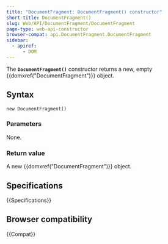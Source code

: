 ```yaml
---
title: "DocumentFragment: DocumentFragment() constructor"
short-title: DocumentFragment()
slug: Web/API/DocumentFragment/DocumentFragment
page-type: web-api-constructor
browser-compat: api.DocumentFragment.DocumentFragment
sidebar:
  - apiref:
      - DOM
---
```


The **`DocumentFragment()`** constructor returns a new, empty
{{domxref("DocumentFragment")}} object.

## Syntax

```js-nolint
new DocumentFragment()
```

### Parameters

None.

### Return value

A new {{domxref("DocumentFragment")}} object.

## Specifications

{{Specifications}}

## Browser compatibility

{{Compat}}
